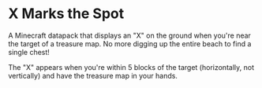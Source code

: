 # X Marks the Spot
A Minecraft datapack that displays an "X" on the ground when you're near the target of a treasure map. No more digging up the entire beach to find a single chest!

The "X" appears when you're within 5 blocks of the target (horizontally, not vertically) and have the treasure map in your hands.
